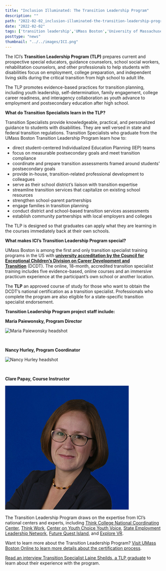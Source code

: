 ```yaml
---
title: "Inclusion Illuminated: The Transition Leadership Program"
description: ""
path: "2022-02-02_inclusion-illuminated-the-transition-leadership-program.md"
date: "2022-02-02"
tags: ['transition leadership','UMass Boston','University of Massachusetts Boston','School for Global Inclusion and Social Development','Institute for Community Inclusion']
posttype: "news"
thumbnail: "../../images/ICI.png"
---
```


The ICI’s **Transition Leadership Program (TLP)** prepares current and prospective special educators, guidance counselors, school social workers, rehabilitation counselors, and other professionals to help students with disabilities focus on employment, college preparation, and independent living skills during the critical transition from high school to adult life.

The TLP promotes evidence-based practices for transition planning, including youth leadership, self-determination, family engagement, college career readiness, and interagency collaboration as youth advance to employment and postsecondary education after high school.

**What do Transition Specialists learn in the TLP?**

Transition Specialists provide knowledgeable, practical, and personalized guidance to students with disabilities. They are well versed in state and federal transition regulations. Transition Specialists who graduate from the UMass Boston Transition Leadership Program learn how to:

*   direct student-centered Individualized Education Planning (IEP) teams
*   focus on measurable postsecondary goals and meet transition compliance
*   coordinate and prepare transition assessments framed around students’ postsecondary goals
*   provide in-house, transition-related professional development to colleagues
*   serve as their school district’s liaison with transition expertise
*   streamline transition services that capitalize on existing school resources
*   strengthen school-parent partnerships
*   engage families in transition planning
*   conduct district and school-based transition services assessments
*   establish community partnerships with local employers and colleges

The TLP is designed so that graduates can apply what they are learning in the courses immediately back at their own schools.

**What makes ICI’s Transition Leadership Program special?**

UMass Boston is among the first and only transition specialist training programs in the US with [**university accreditation by the Council for Exceptional Children’s Division on Career Development and Transition**](https://dcdt.org/dcdt-accreditation) (DCDT). The online, 18-month, accredited transition specialist training includes five evidence-based, online courses and an immersive practicum experience at the participant’s own school or another location.

The **TLP** an approved course of study for those who want to obtain the DCDT’s national certification as a transition specialist. Professionals who complete the program are also eligible for a state-specific transition specialist endorsement.

**Transition Leadership Program project staff include:**

<p class="text-center"><b>Maria Paiewonsky, Program Director</b></p>

![Maria Paiewonsky headshot](/../../maria-paiewonsky-lg.jpg)

<br>
<p class="text-center"><b>Nancy Hurley, Program Coordinator</b></p>

![Nancy Hurley headshot](/../../images/Nancy-Hurley.jpg)

<br>

<p class="text-center"><b>Clare Papay, Course Instructor</b></p>

![Clare Papay headshot](../../images/clare-papay.jpg)

The Transition Leadership Program draws on the expertise from ICI’s national centers and experts, including [Think College National Coordinating Center](https://thinkcollege.net/projects/ncc), [Think Work](https://www.thinkwork.org/), [Center on Youth Choice Youth Voice](https://youth-voice.org/), [State Employment Leadership Network](https://www.selnhub.org/home), [Future Quest Island](https://www.futurequestisland.org/#screen-login), and [Explore VR](https://www.explorevr.org/).

Want to learn more about the Transition Leadership Program? [Visit UMass Boston Online to learn more details about the certification process](https://online.umb.edu/programs/transition_leadership_certificate).

[Read an interview Transition Specialist Laine Sheilds, a TLP graduate](https://sgisdinclusion.tumblr.com/post/674384568612257792/laine-shields-transition-leadership-graduate) to learn about their experience with the program.